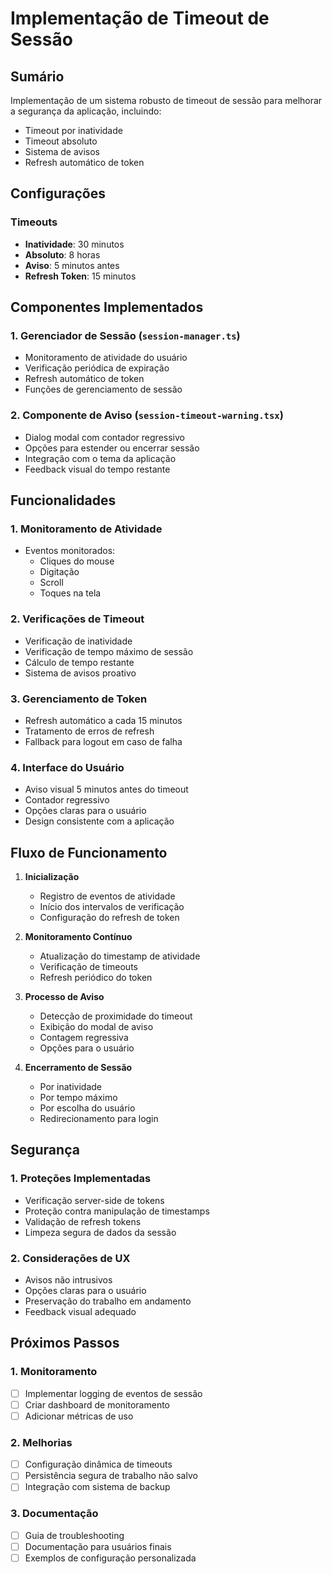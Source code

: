 # Implementação de Timeout de Sessão

## Sumário

Implementação de um sistema robusto de timeout de sessão para melhorar a segurança da aplicação, incluindo:
- Timeout por inatividade
- Timeout absoluto
- Sistema de avisos
- Refresh automático de token

## Configurações

### Timeouts
- **Inatividade**: 30 minutos
- **Absoluto**: 8 horas
- **Aviso**: 5 minutos antes
- **Refresh Token**: 15 minutos

## Componentes Implementados

### 1. Gerenciador de Sessão (`session-manager.ts`)
- Monitoramento de atividade do usuário
- Verificação periódica de expiração
- Refresh automático de token
- Funções de gerenciamento de sessão

### 2. Componente de Aviso (`session-timeout-warning.tsx`)
- Dialog modal com contador regressivo
- Opções para estender ou encerrar sessão
- Integração com o tema da aplicação
- Feedback visual do tempo restante

## Funcionalidades

### 1. Monitoramento de Atividade
- Eventos monitorados:
  - Cliques do mouse
  - Digitação
  - Scroll
  - Toques na tela

### 2. Verificações de Timeout
- Verificação de inatividade
- Verificação de tempo máximo de sessão
- Cálculo de tempo restante
- Sistema de avisos proativo

### 3. Gerenciamento de Token
- Refresh automático a cada 15 minutos
- Tratamento de erros de refresh
- Fallback para logout em caso de falha

### 4. Interface do Usuário
- Aviso visual 5 minutos antes do timeout
- Contador regressivo
- Opções claras para o usuário
- Design consistente com a aplicação

## Fluxo de Funcionamento

1. **Inicialização**
   - Registro de eventos de atividade
   - Início dos intervalos de verificação
   - Configuração do refresh de token

2. **Monitoramento Contínuo**
   - Atualização do timestamp de atividade
   - Verificação de timeouts
   - Refresh periódico do token

3. **Processo de Aviso**
   - Detecção de proximidade do timeout
   - Exibição do modal de aviso
   - Contagem regressiva
   - Opções para o usuário

4. **Encerramento de Sessão**
   - Por inatividade
   - Por tempo máximo
   - Por escolha do usuário
   - Redirecionamento para login

## Segurança

### 1. Proteções Implementadas
- Verificação server-side de tokens
- Proteção contra manipulação de timestamps
- Validação de refresh tokens
- Limpeza segura de dados da sessão

### 2. Considerações de UX
- Avisos não intrusivos
- Opções claras para o usuário
- Preservação do trabalho em andamento
- Feedback visual adequado

## Próximos Passos

### 1. Monitoramento
- [ ] Implementar logging de eventos de sessão
- [ ] Criar dashboard de monitoramento
- [ ] Adicionar métricas de uso

### 2. Melhorias
- [ ] Configuração dinâmica de timeouts
- [ ] Persistência segura de trabalho não salvo
- [ ] Integração com sistema de backup

### 3. Documentação
- [ ] Guia de troubleshooting
- [ ] Documentação para usuários finais
- [ ] Exemplos de configuração personalizada 
